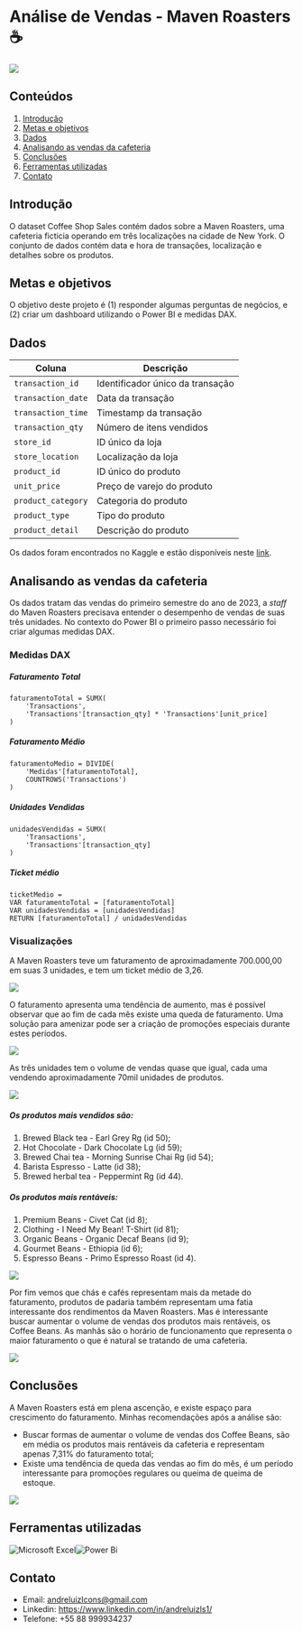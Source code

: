 # Análise de Vendas - Maven Roasters ☕
![](doc/img/gregory-hayes-Jmc0PORTQ-A-unsplash.jpg)

## Conteúdos
1. [Introdução](#introdução)
2. [Metas e objetivos](#metas-e-objetivos)
3. [Dados](#dados)
4. [Analisando as vendas da cafeteria](#analisando-as-vendas-da-cafeteria)
5. [Conclusões](#conclusões-e-o-dashboard)
6. [Ferramentas utilizadas](#ferramentas-utilizadas)
7. [Contato](#contato)

## Introdução
O dataset Coffee Shop Sales contém dados sobre a Maven Roasters, uma cafeteria ficticia operando em três localizações na cidade de New York. O conjunto de dados contém data e hora de transações, localização e detalhes sobre os produtos.

## Metas e objetivos
O objetivo deste projeto é (1) responder algumas perguntas de negócios, e (2) criar um dashboard utilizando o Power BI e medidas DAX.

## Dados
|Coluna|Descrição|
|---|---|
|``transaction_id``|Identificador único da transação|
|``transaction_date``|Data da transação|
|``transaction_time``|Timestamp da transação|
|``transaction_qty``|Número de itens vendidos|
|``store_id``|ID único da loja|
|``store_location``|Localização da loja|
|``product_id``|ID único do produto|
|``unit_price``|Preço de varejo do produto|
|``product_category``|Categoria do produto|
|``product_type``|Tipo do produto|
|``product_detail``|Descrição do produto|

Os dados foram encontrados no Kaggle e estão disponíveis neste [link](https://www.kaggle.com/datasets/ahmedabbas757/coffee-sales?select=Coffee+Shop+Sales.xlsx).

## Analisando as vendas da cafeteria
Os dados tratam das vendas do primeiro semestre do ano de 2023, a _staff_ do Maven Roasters precisava entender o desempenho de vendas de suas três unidades. No contexto do Power BI o primeiro passo necessário foi criar algumas medidas DAX.

### Medidas DAX

##### Faturamento Total
```DAX
faturamentoTotal = SUMX(
    'Transactions',
    'Transactions'[transaction_qty] * 'Transactions'[unit_price]
)
```
##### Faturamento Médio
```DAX
faturamentoMedio = DIVIDE(
    'Medidas'[faturamentoTotal],
    COUNTROWS('Transactions')
)
```
##### Unidades Vendidas
```DAX
unidadesVendidas = SUMX(
    'Transactions', 
    'Transactions'[transaction_qty]
)
```
##### Ticket médio
```DAX
ticketMedio = 
VAR faturamentoTotal = [faturamentoTotal]
VAR unidadesVendidas = [unidadesVendidas]
RETURN [faturamentoTotal] / unidadesVendidas
```
### Visualizações

A Maven Roasters teve um faturamento de aproximadamente 700.000,00 em suas 3 unidades, e tem um ticket médio de 3,26. 

![](doc/img/cartoes.png)

O faturamento apresenta uma tendência de aumento, mas é possível observar que ao fim de cada mês existe uma queda de faturamento. Uma solução para amenizar pode ser a criação de promoções especiais durante estes períodos. 

![](doc/img/graficolinha.png)

As três unidades tem o volume de vendas quase que igual, cada uma vendendo aproximadamente 70mil unidades de produtos. 

![](doc/img/mapa.png)

##### Os produtos mais vendidos são:
1. Brewed Black tea - Earl Grey Rg (id 50);
2. Hot Chocolate - Dark Chocolate Lg (id 59);
3. Brewed Chai tea - Morning Sunrise Chai Rg (id 54);
4. Barista Espresso - Latte (id 38);
5. Brewed herbal tea - Peppermint Rg (id 44).

##### Os produtos mais rentáveis:
1. Premium Beans - Civet Cat (id 8);
2. Clothing - I Need My Bean! T-Shirt (id 81);
3. Organic Beans - Organic Decaf Beans (id 9);
4. Gourmet Beans - Ethiopia (id 6);
5. Espresso Beans - Primo Espresso Roast (id 4).

![](doc/img/produtos.png)

Por fim vemos que chás e cafés representam mais da metade do faturamento, produtos de padaria também representam uma fatia interessante dos rendimentos da Maven Roasters. Mas é interessante buscar aumentar o volume de vendas dos produtos mais rentáveis, os Coffee Beans. As manhãs são o horário de funcionamento que representa o maior faturamento o que é natural se tratando de uma cafeteria.

![](doc/img/faturamentos.png)

## Conclusões
A Maven Roasters está em plena ascenção, e existe espaço para crescimento do faturamento. Minhas recomendações após a análise são:
- Buscar formas de aumentar o volume de vendas dos Coffee Beans, são em média os produtos mais rentáveis da cafeteria e representam apenas 7,31% do faturamento total;
- Existe uma tendência de queda das vendas ao fim do mês, é um período interessante para promoções regulares ou queima de queima de estoque.

![](doc/img/dashboard.png)

## Ferramentas utilizadas
![Microsoft Excel](https://img.shields.io/badge/Microsoft_Excel-217346?style=for-the-badge&logo=microsoft-excel&logoColor=white)![Power Bi](https://img.shields.io/badge/power_bi-F2C811?style=for-the-badge&logo=powerbi&logoColor=black)

## Contato
- Email: andreluizlcons@gmail.com
- Linkedin: https://www.linkedin.com/in/andreluizls1/
- Telefone: +55 88 999934237